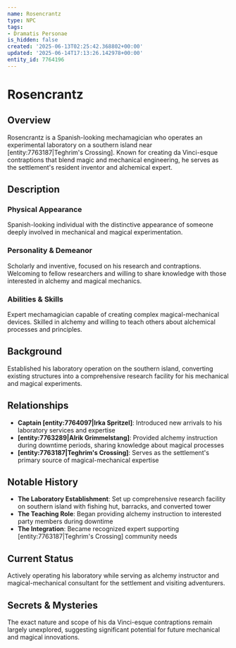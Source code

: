 ```yaml
---
name: Rosencrantz
type: NPC
tags:
- Dramatis Personae
is_hidden: false
created: '2025-06-13T02:25:42.368802+00:00'
updated: '2025-06-14T17:13:26.142978+00:00'
entity_id: 7764196
---
```


# Rosencrantz

## Overview
Rosencrantz is a Spanish-looking mechamagician who operates an experimental laboratory on a southern island near [entity:7763187|Teghrim's Crossing]. Known for creating da Vinci-esque contraptions that blend magic and mechanical engineering, he serves as the settlement's resident inventor and alchemical expert.

## Description
### Physical Appearance
Spanish-looking individual with the distinctive appearance of someone deeply involved in mechanical and magical experimentation.

### Personality & Demeanor
Scholarly and inventive, focused on his research and contraptions. Welcoming to fellow researchers and willing to share knowledge with those interested in alchemy and magical mechanics.

### Abilities & Skills
Expert mechamagician capable of creating complex magical-mechanical devices. Skilled in alchemy and willing to teach others about alchemical processes and principles.

## Background
Established his laboratory operation on the southern island, converting existing structures into a comprehensive research facility for his mechanical and magical experiments.

## Relationships
- **Captain [entity:7764097|Irka Spritzel]**: Introduced new arrivals to his laboratory services and expertise
- **[entity:7763289|Alrik Grimmelstang]**: Provided alchemy instruction during downtime periods, sharing knowledge about magical processes
- **[entity:7763187|Teghrim's Crossing]**: Serves as the settlement's primary source of magical-mechanical expertise

## Notable History
- **The Laboratory Establishment**: Set up comprehensive research facility on southern island with fishing hut, barracks, and converted tower
- **The Teaching Role**: Began providing alchemy instruction to interested party members during downtime
- **The Integration**: Became recognized expert supporting [entity:7763187|Teghrim's Crossing] community needs

## Current Status
Actively operating his laboratory while serving as alchemy instructor and magical-mechanical consultant for the settlement and visiting adventurers.

## Secrets & Mysteries
The exact nature and scope of his da Vinci-esque contraptions remain largely unexplored, suggesting significant potential for future mechanical and magical innovations.